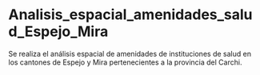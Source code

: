 # Analisis_espacial_amenidades_salud_Espejo_Mira

Se realiza el análisis espacial de amenidades de instituciones de salud en los cantones de Espejo y Mira pertenecientes a la provincia del Carchi. 